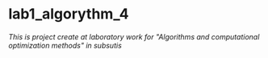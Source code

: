 # lab1_algorythm_4
###### This is project create at laboratory work for "Algorithms and computational optimization methods" in subsutis
